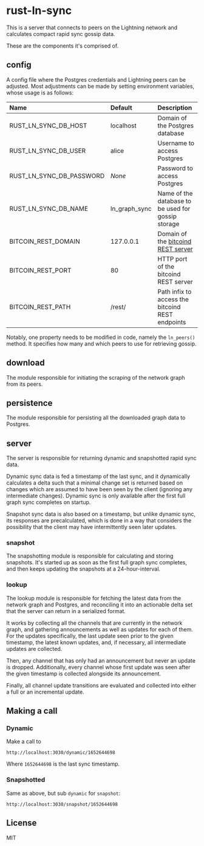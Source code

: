# rust-ln-sync

This is a server that connects to peers on the Lightning network and calculates compact rapid sync
gossip data.

These are the components it's comprised of.

## config

A config file where the Postgres credentials and Lightning peers can be adjusted. Most adjustments
can be made by setting environment variables, whose usage is as follows:

| Name                     | Default       | Description                                                                                                |
|:-------------------------|:--------------|:-----------------------------------------------------------------------------------------------------------|
| RUST_LN_SYNC_DB_HOST     | localhost     | Domain of the Postgres database                                                                            |
| RUST_LN_SYNC_DB_USER     | alice         | Username to access Postgres                                                                                |
| RUST_LN_SYNC_DB_PASSWORD | _None_        | Password to access Postgres                                                                                |
| RUST_LN_SYNC_DB_NAME     | ln_graph_sync | Name of the database to be used for gossip storage                                                         |
| BITCOIN_REST_DOMAIN      | 127.0.0.1     | Domain of the [bitcoind REST server](https://github.com/bitcoin/bitcoin/blob/master/doc/REST-interface.md) |
| BITCOIN_REST_PORT        | 80            | HTTP port of the bitcoind REST server                                                                      |
| BITCOIN_REST_PATH        | /rest/        | Path infix to access the bitcoind REST endpoints                                                           |

Notably, one property needs to be modified in code, namely the `ln_peers()` method. It specifies how
many and which peers to use for retrieving gossip.

## download

The module responsible for initiating the scraping of the network graph from its peers.

## persistence

The module responsible for persisting all the downloaded graph data to Postgres.

## server

The server is responsible for returning dynamic and snapshotted rapid sync data.

Dynamic sync data is fed a timestamp of the last sync, and it dynamically calculates a delta
such that a minimal change set is returned based on changes which are assumed to have been seen
by the client (ignoring any intermediate changes). Dynamic sync is only available after the first
full graph sync completes on startup.

Snapshot sync data is also based on a timestamp, but unlike dynamic sync, its responses are
precalculated, which is done in a way that considers the possibility that the client may have
intermittently seen later updates.

### snapshot

The snapshotting module is responsible for calculating and storing snapshots. It's started up
as soon as the first full graph sync completes, and then keeps updating the snapshots at a
24-hour-interval.

### lookup

The lookup module is responsible for fetching the latest data from the network graph and Postgres,
and reconciling it into an actionable delta set that the server can return in a serialized format.

It works by collecting all the channels that are currently in the network graph, and gathering
announcements as well as updates for each of them. For the updates specifically, the last update
seen prior to the given timestamp, the latest known updates, and, if necessary, all intermediate
updates are collected.

Then, any channel that has only had an announcement but never an update is dropped. Additionally,
every channel whose first update was seen after the given timestamp is collected alongside its
announcement.

Finally, all channel update transitions are evaluated and collected into either a full or an
incremental update.

## Making a call

### Dynamic

Make a call to

`http://localhost:3030/dynamic/1652644698`

Where `1652644698` is the last sync timestamp.

### Snapshotted

Same as above, but sub `dynamic` for `snapshot`:

`http://localhost:3030/snapshot/1652644698`

## License

MIT
